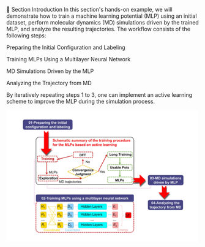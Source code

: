 📘 Section Introduction
In this section's hands-on example, we will demonstrate how to train a machine learning potential (MLP) using an initial dataset, perform molecular dynamics (MD) simulations driven by the trained MLP, and analyze the resulting trajectories. The workflow consists of the following steps:

Preparing the Initial Configuration and Labeling

Training MLPs Using a Multilayer Neural Network

MD Simulations Driven by the MLP

Analyzing the Trajectory from MD

By iteratively repeating steps 1 to 3, one can implement an active learning scheme to improve the MLP during the simulation process.

<p float="left">
  <img src="https://raw.githubusercontent.com/AMLS-PRG/AtomML-Course/main/module-5/Figure5-1.jpg" width="500">
</p>

